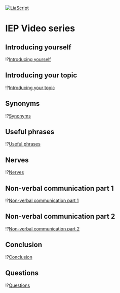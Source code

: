 <!--
author:   Mark Jacob
email:    Mark.Jacob@iuz.tu-freiberg.de
version:  0.1.0
language: en
narrator: US English Female

comment:  A series of videos with tips and phrases for using in presentations.

-->

[![LiaScript](https://raw.githubusercontent.com/LiaScript/LiaScript/master/badges/course.svg)](https://liascript.github.io/course/?https://github.com/TUBAF-IUZ-LiaScript/presentation-skills/blob/main/impactful_english_presentations.md)

# IEP Video series

## Introducing yourself

!?[Introducing yourself](https://video.tu-freiberg.de/video/IEP-1-Introducing-yourself/4349372d9d69e2415729b1a3a2fab941)

## Introducing your topic

!?[Introducing your topic](https://video.tu-freiberg.de/video/IEP-2-Introducing-your-topic/5978d19af08232dfa88c03cb7ad2a14f)

## Synonyms

!?[Synonyms](https://video.tu-freiberg.de/video/IEP-3-Synonyms/c2230053b26249e624c2476f8c7a409a)

## Useful phrases

!?[Useful phrases](https://video.tu-freiberg.de/video/IEP-4-Useful-phrases/3bebb19a2d1f9c8fa2a6c4d338134561)

## Nerves

!?[Nerves](https://video.tu-freiberg.de/video/IEP-5-Nerves/89bf38bd9dc6eb725746648b05e67c75)

## Non-verbal communication part 1

!?[Non-verbal communication part 1](https://video.tu-freiberg.de/video/IEP-6-Non2Dverbal-communication-p1/d5b08cd5a5b7ffcd076acfcf29fa1b30)

## Non-verbal communication part 2

!?[Non-verbal communication part 2](https://video.tu-freiberg.de/video/IEP-6-Non2Dverbal-communication-p2/892ed954c1bb2fc53f5a6efaf97f0e4f)

## Conclusion

!?[Conclusion](https://video.tu-freiberg.de/video/IEP-7-Conclusion/04a93eca656810677743ff2488fda44b)

## Questions

!?[Questions](https://video.tu-freiberg.de/video/IEP-8-Questions/e87b984068e6be6ac2d41d9941e133dd)